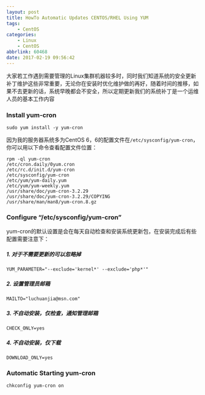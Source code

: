 ```yaml
---
layout: post
title: HowTo Automatic Updates CENTOS/RHEL Using YUM
tags: 
    - CentOS
categories: 
    - Linux
    - CentOS
abbrlink: 60468
date: 2017-02-19 09:56:42
---
```


大家若工作遇到需要管理的Linux集群机器较多时，同时我们知道系统的安全更新补丁维护这些非常重要，无论你在安装时优化维护做的再好，随着时间的推移，如果不去更新的话，系统早晚都会不安全，所以定期更新我们的系统补丁是一个运维人员的基本工作内容



### Install yum-cron

```
sudo yum install -y yum-cron
```

因为我的服务器系统多为CentOS 6，6的配置文件在<code>/etc/sysconfig/yum-cron</code>，你可以用以下命令查看配置文件位置：

```
rpm -ql yum-cron
/etc/cron.daily/0yum.cron
/etc/rc.d/init.d/yum-cron
/etc/sysconfig/yum-cron
/etc/yum/yum-daily.yum
/etc/yum/yum-weekly.yum
/usr/share/doc/yum-cron-3.2.29
/usr/share/doc/yum-cron-3.2.29/COPYING
/usr/share/man/man8/yum-cron.8.gz
```



### Configure “/etc/sysconfig/yum-cron”

yum-cron的默认设置是会在每天自动检查和安装系统更新包，在安装完成后有些配置需要注意下：

##### 1. 对于不需要更新的可以忽略掉

```
YUM_PARAMETER="--exclude='kernel*' --exclude='php*'"
```

##### 2. 设置管理员邮箱

```
MAILTO="luchuanjia@msn.com"
```

##### 3. 不自动安装，仅检查，通知管理邮箱

```
CHECK_ONLY=yes
```

##### 4. 不自动安装，仅下载

```
DOWNLOAD_ONLY=yes
```



### Automatic Starting yum-cron

```
chkconfig yum-cron on
```

